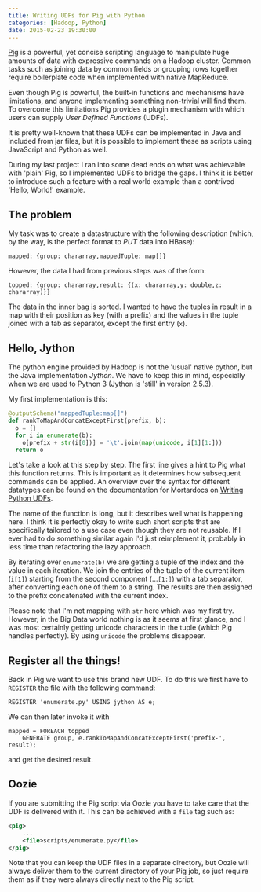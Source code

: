 ```yaml
---
title: Writing UDFs for Pig with Python
categories: [Hadoop, Python]
date: 2015-02-23 19:30:00
---
```


[Pig][1] is a powerful, yet concise scripting language to manipulate huge amounts of data with
expressive commands on a Hadoop cluster.
Common tasks such as joining data by common fields or grouping rows together
require boilerplate code when implemented with native MapReduce.

Even though Pig is powerful, the built-in functions and mechanisms have
limitations, and anyone implementing something non-trivial will
find them. To overcome this limitations Pig provides a plugin mechanism
with which users can supply _User Defined Functions_ (UDFs).

It is pretty well-known that these UDFs can be implemented in Java and
included from jar files, but it is possible to implement these as scripts
using JavaScript and Python as well.

During my last project I ran into some dead ends on what was achievable
with 'plain' Pig, so I implemented UDFs to bridge the gaps.
I think it is better to introduce such a feature with a real world
example than a contrived 'Hello, World!' example.

## The problem


My task was to create a datastructure with the following description
(which, by the way, is the perfect format to _PUT_ data into HBase):

```pig
mapped: {group: chararray,mappedTuple: map[]}
```

However, the data I had from previous steps was of the form:

```pig
topped: {group: chararray,result: {(x: chararray,y: double,z: chararray)}}
```

The data in the inner bag is sorted. I wanted to have the tuples in result
in a map with their position as key (with a prefix) and the values in the tuple
joined with a tab as separator, except the first entry (`x`).

## Hello, Jython

The python engine provided by Hadoop is not the 'usual' native python, but
the Java implementation _Jython_. We have to keep this in mind, especially
when we are used to Python 3 (Jython is 'still' in version 2.5.3).

My first implementation is this:

```python
@outputSchema("mappedTuple:map[]")
def rankToMapAndConcatExceptFirst(prefix, b):
  o = {}
  for i in enumerate(b):
    o[prefix + str(i[0])] = '\t'.join(map(unicode, i[1][1:]))
  return o
```

Let's take a look at this step by step. The first line
gives a hint to Pig what this function returns. This is important
as it determines how subsequent commands can be applied.
An overview over the syntax for different datatypes can be found
on the documentation for Mortardocs on [Writing Python UDFs][2].

The name of the function is long, but it describes well what is happening here.
I think it is perfectly okay to write such short scripts that are
specifically tailored to a use case even though they are not reusable.
If I ever had to do something similar again I'd just reimplement it, probably
in less time than refactoring the lazy approach.

By iterating over `enumerate(b)` we are getting a tuple of the index and the
value in each iteration. We join the entries of the tuple of the current item (`i[1]`)
starting from the second component (...`[1:]`) with a tab separator, after converting
each one of them to a string.
The results are then assigned to the prefix concatenated with the current index.

Please note that I'm not mapping with `str` here which was my first try. However,
in the Big Data world nothing is as it seems at first glance, and I was most certainly
getting unicode characters in the tuple (which Pig handles perfectly). By
using `unicode` the problems disappear.

## Register all the things!

Back in Pig we want to use this brand new UDF. To do this we first have
to `REGISTER` the file with the following command:

```pig
REGISTER 'enumerate.py' USING jython AS e;
```

We can then later invoke it with

```pig
mapped = FOREACH topped
	GENERATE group, e.rankToMapAndConcatExceptFirst('prefix-', result);
```

and get the desired result.

## Oozie

If you are submitting the Pig script via Oozie you have to take care
that the UDF is delivered with it. This can be achieved with
a `file` tag such as:

```xml
<pig>
	...
	<file>scripts/enumerate.py</file>
</pig>
```

Note that you can keep the UDF files in a separate directory, but Oozie will
always deliver them to the current directory of your Pig job, so just
require them as if they were always directly next to the Pig script.

[1]: http://pig.apache.org/docs/r0.14.0/
[2]: https://help.mortardata.com/technologies/pig/writing_python_udfs

